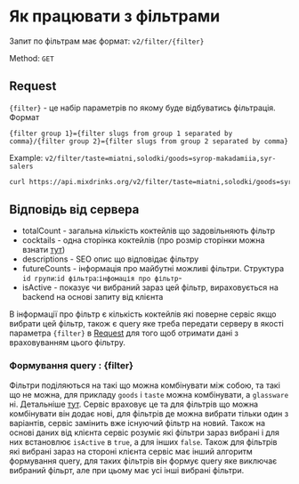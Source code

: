# Як працювати з фільтрами

Запит по фільтрам має формат: `v2/filter/{filter}`

Method: `GET`

## Request

`{filter}` - це набір параметрів по якому буде відбуватись фільтрація. Формат

`{filter group 1}={filter slugs from group 1 separated by comma}/{filter group 2}={filter slugs from group 2 separated by comma}`

Example: `v2/filter/taste=miatni,solodki/goods=syrop-makadamiia,syr-salers`

```bash
curl https://api.mixdrinks.org/v2/filter/taste=miatni,solodki/goods=syrop-makadamiia,syr-salers
```

## Відповідь від сервера

- totalCount - загальна кількість коктейлів що задовільняють фільтр
- cocktails - одна сторінка коктейлів (про розмір сторінки можна взнати [тут](paggination.md))
- descriptions - SEO опис що відповідає фільтру
- futureCounts - інформація про майбутні можливі фільтри. Структура `id групи`:`id фільтра`:`інфомація про фільтр`-
- isActive - показує чи вибраний зараз цей фільтр, вираховується на backend на основі запиту від клієнта

В інформації про фільтр є кількість коктейлів які поверне сервіс якщо вибрати цей фільтр, також є query яке треба
передати серверу в якості параметра `{filter}` в [Request](#request) для того щоб отримати дані з враховуванням цього
фільтру.

### Формування query : {filter}

Фільтри поділяються на такі що можна комбінувати між собою, та такі що не можна, для прикладу `goods` і `taste` можна
комбінувати, а `glassware` ні. Детальніше [тут](meta-info.md). Сервіс враховує це та для фільтрів що можна комбінувати
він додає нові, для фільтрів де можна вибрати тільки один з варіантів, сервіс замінить вже існуючий фільтр на новий.
Також на основі даних від клієнта сервіс розуміє які фільтри зараз вибрані і для них встановлює `isActive` в `true`, а
для інших `false`. Також для фільтрів які вибрані зараз на стороні клієнта сервіс має інший алгоритм формування query,
для таких фільтрів він формує query яке виключає вибраний фільрт, але при цьому має усі інші вибрані фільтри.
